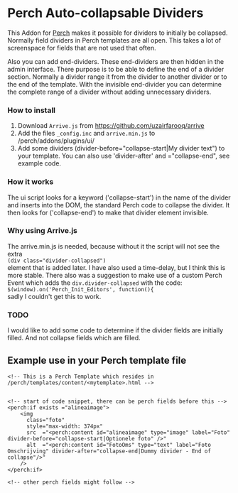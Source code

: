 # Perch Auto-collapsable Dividers

This Addon for [Perch](grabaperch.com) makes it possible for dividers to initially be collapsed. 
Normally field dividers in Perch templates are all open. This takes a lot of screenspace for fields that are not used that often.

Also you can add end-dividers. 
These end-dividers are then hidden in the admin interface. There purpose is to be able to define the end of a divider section.
Normally a divider range it from the divider to another divider or to the end of the template. With the invisible end-divider you can determine the complete range of a divider without adding unnecessary dividers.

### How to install
1. Download `Arrive.js` from https://github.com/uzairfarooq/arrive
2. Add the files `_config.inc` and `arrive.min.js` to /perch/addons/plugins/ui/
3. Add some dividers (divider-before="collapse-start|My divider text") to your template. You can also use 'divider-after' and ="collapse-end", see example code.    


### How it works
The ui script looks for a keyword ('collapse-start') in the name of the divider and inserts into the DOM, the standard Perch code to collapse the divider.
It then looks for ('collapse-end') to make that divider element invisible.

### Why using Arrive.js
The arrive.min.js is needed, because without it the script will not see the extra  
`(div class="divider-collapsed")`  
element that is added later.
I have also used a time-delay, but I think this is more stable. There also was a suggestion to make use of a custom Perch Event which adds the `div.divider-collapsed` with the code:  
 `$(window).on('Perch_Init_Editors', function(){`  
sadly I couldn't get this to work. 

### TODO   
I would like to add some code to determine if the divider fields are initially filled. And not collapse fields which are filled.  


## Example use in your Perch template file
~~~
<!-- This is a Perch Template which resides in /perch/templates/content/<mytemplate>.html -->


<!-- start of code snippet, there can be perch fields before this -->
<perch:if exists ="alineaimage"> 
    <img
      class="foto" 
      style="max-width: 374px" 
      src  ="<perch:content id="alineaimage" type="image" label="Foto" divider-before="collapse-start|Optionele foto" />"        
      alt  ="<perch:content id="FotoOms" type="text" label="Foto Omschrijving" divider-after="collapse-end|Dummy divider - End of collapse"/>" 
    /> 
</perch:if>

<!-- other perch fields might follow -->
~~~
